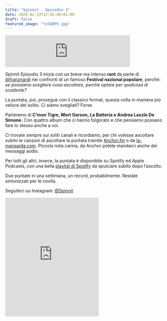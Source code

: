 ```yaml
---
title: "Spinnit - Episodio 3"
date: 2020-02-13T12:41:06+01:00
draft: false
featured_image: "tvSUBPV.jpg"
---
```


<iframe src="https://anchor.fm/spinnit/embed/episodes/Spinnit--Episodio-2-eap1ia/a-a1ekf5g" height="102px" width="400px" frameborder="0" scrolling="no"></iframe>

Spinnit Episodio 3 inizia con un breve ma intenso **rant** da parte di [@franznardi](https://www.instagram.com/franznardi/?hl=it) nei confronti di un famoso **Festival nazional popolare**, perché: _se possiamo scegliere cosa ascoltare, perché optare per qualcosa di scadente?_

La puntata, poi, prosegue con il classico format, questa volta in maniera più veloce del solito. Ci siamo svegliati? Forse. 

Parleremo di **C’mon Tigre, Mort Garson, La Batteria e Andrea Laszlo De Simone.** Con quattro album che ci hanno folgorato e che pensiamo possano fare lo stesso anche a voi. 

Ci trovate sempre sui soliti canali e ricordiamo, per chi volesse ascoltare subito le canzoni di ascoltare la puntata tramite [Anchor.fm](https://anchor.fm/spinnit) o da [la-mansarda.com](https://la-mansarda.com/work/). Piccola nota carina, da Anchor potete mandarci anche dei messaggi audio. 

Per tutti gli altri, invece, la puntata è disponibile su Spotify ed Apple Podcasts, con una bella [playlist di Spotify](https://open.spotify.com/playlist/6yBQFcUBj073qG4IYT3T3I?si=nQbHv075SuuE1L7eLXQ5uQ) da spulciare subito dopo l’ascolto. 

Due puntate in una settimana, un record, probabilmente. Restate sintonizzati per le novità. 

Seguiteci su Instagram: [@Spinnit](https://www.instagram.com/spinn.it/?hl=it)

<iframe src="https://open.spotify.com/embed/playlist/6yBQFcUBj073qG4IYT3T3I" width="300" height="380" frameborder="0" allowtransparency="true" allow="encrypted-media"></iframe>